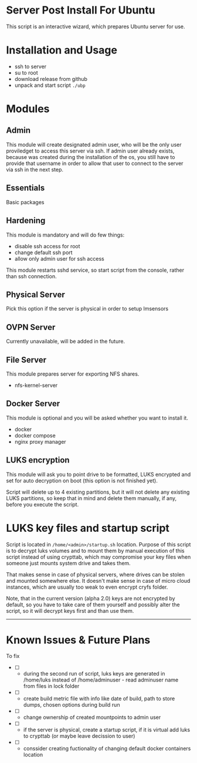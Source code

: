 # Server Post Install For Ubuntu

This script is an interactive wizard, which prepares Ubuntu server for use.

# Installation and Usage

* ssh to server
* su to root
* download release from github
* unpack and start script `./ubp`

# Modules

## Admin

This module will create designated admin user, who will be the only user proviledget to access this server via ssh. If admin user already exists, because was created during the installation of the os, you still have to provide that username in order to allow that user to connect to the server via ssh in the next step.

## Essentials

Basic packages

## Hardening

This module is mandatory and will do few things:

* disable ssh access for root
* change default ssh port
* allow only admin user for ssh access

This module restarts sshd service, so start script from the console, rather than ssh connection.

## Physical Server

Pick this option if the server is physical in order to setup lmsensors

## OVPN Server

Currently unavailable, will be added in the future.

## File Server

This module prepares server for exporting NFS shares.

* nfs-kernel-server

## Docker Server

This module is optional and you will be asked whether you want to install it.

* docker
* docker compose
* nginx proxy manager

## LUKS encryption

This module will ask you to point drive to be formatted, LUKS encrypted and set for auto decryption on boot (this option is not finished yet).

Script will delete up to 4 existing partitions, but it will not delete any existing LUKS partitions, so keep that in mind and delete them manually, if any, before you execute the script.

# LUKS key files and startup script

Script is located in `/home/<admin>/startup.sh` location. Purpose of this script is to decrypt luks volumes and to mount them by manual execution of this script instead of using crypttab, which may compromise your key files when someone just mounts system drive and takes them.

That makes sense in case of physical servers, where drives can be stolen and mounted somewhere else. It doesn't make sense in case of micro cloud instances, which are usually too weak to even encrypt cryfs folder.

Note, that in the current version (alpha 2.0) keys are not encrypted by default, so you have to take care of them yourself and possibly alter the script, so it will decrypt keys first and than use them.

---

# Known Issues & Future Plans

To fix

- [ ] - during the second run of script, luks keys are generated in /home/luks instead of /home/adminuser - read adminuser name from files in lock folder
- [ ] - create build metric file with info like date of build, path to store dumps, chosen options during build run
- [ ] - change ownership of created mountpoints to admin user
- [ ] - if the server is physical, create a startup script, if it is virtual add luks to crypttab (or maybe leave decission to user)
- [ ] - conssider creating fuctionality of changing default docker containers location

